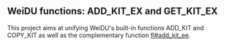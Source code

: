 ## WeiDU functions: ADD_KIT_EX and GET_KIT_EX

This project aims at unifying WeiDU's built-in functions ADD_KIT and COPY_KIT as well as the complementary function [fl#add_kit_ee](https://github.com/WeiDUorg/fl-add_kit_ee).
